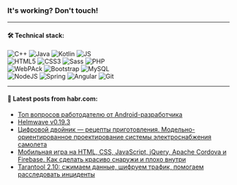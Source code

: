 ### It's working? Don't touch!

---

#### 🛠️ Technical stack:

![C++](https://img.shields.io/badge/C++-informational?logo=c%2B%2B&style=flat&logoColor=white&color=9C033A)
![Java](https://img.shields.io/badge/Java-informational?logo=java&style=flat&logoColor=white&color=007396)
![Kotlin](https://img.shields.io/badge/Kotlin-informational?logo=Kotlin&style=flat&logoColor=white&color=0095D5)
![JS](https://img.shields.io/badge/JS-informational?logo=javaScript&style=flat&logoColor=black&color=F7Df1E) <br>
![HTML5](https://img.shields.io/badge/HTML5-informational?logo=html5&style=flat&logoColor=white&color=E34F26)
![CSS3](https://img.shields.io/badge/CSS3-informational?logo=css3&style=flat&logoColor=white&color=157286)
![Sass](https://img.shields.io/badge/Saas-informational?logo=sass&style=flat&logoColor=white&color=hotpink)
![PHP](https://img.shields.io/badge/PHP-informational?logo=php&style=flat&logoColor=white&color=777BB4) <br>
![WebPAck](https://img.shields.io/badge/WebPack-informational?logo=webPack&style=flat&logoColor=white&color=FF6F00)
![Bootstrap](https://img.shields.io/badge/Bootstrap-informational?logo=Bootstrap&style=flat&logoColor=white&color=7952B3)
![MySQL](https://img.shields.io/badge/MySQL-informational?logo=MySQL&style=flat&logoColor=white&color=00f) <br>
![NodeJS](https://img.shields.io/badge/NodeJS-informational?logo=node.js&style=flat&logoColor=white&color=43853D)
![Spring](https://img.shields.io/badge/Spring-informational?logo=Spring&style=flat&logoColor=white&color=0A9EDC)
![Angular](https://img.shields.io/badge/Vue-informational?logo=vue.js&style=flat&logoColor=white&color=red)
![Git](https://img.shields.io/badge/Git-informational?logo=git&style=flat&logoColor=white&color=darkorange)

___

#### 💬 Latest posts from habr.com:

<!-- BLOG-POST-LIST:START -->
- [Топ вопросов работодателю от Android-разработчика](https://habr.com/ru/post/663266/?utm_source=habrahabr&utm_medium=rss&utm_campaign=663266)
- [Helmwave v0.19.3](https://habr.com/ru/post/663344/?utm_source=habrahabr&utm_medium=rss&utm_campaign=663344)
- [Цифровой двойник — рецепты приготовления. Модельно-ориентированное проектирование системы электроснабжения самолета](https://habr.com/ru/post/662908/?utm_source=habrahabr&utm_medium=rss&utm_campaign=662908)
- [Мобильная игра на HTML, CSS, JavaScript, jQuery, Apache Cordova и Firebase. Как сделать красиво снаружи и плохо внутри](https://habr.com/ru/post/663316/?utm_source=habrahabr&utm_medium=rss&utm_campaign=663316)
- [Tarantool 2.10: сжимаем данные, шифруем трафик, помогаем расследовать инциденты](https://habr.com/ru/post/663240/?utm_source=habrahabr&utm_medium=rss&utm_campaign=663240)
<!-- BLOG-POST-LIST:END -->
